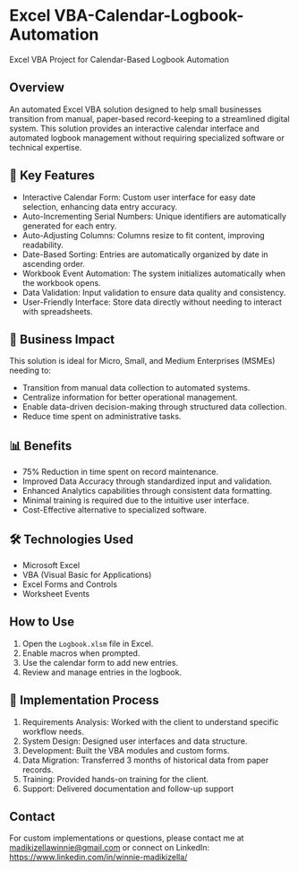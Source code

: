 # Excel VBA-Calendar-Logbook-Automation
Excel VBA Project for Calendar-Based Logbook Automation

## Overview
An automated Excel VBA solution designed to help small businesses transition from manual, paper-based record-keeping to a streamlined digital system. This solution provides an interactive calendar interface and automated logbook management without requiring specialized software or technical expertise.

## 🔑 Key Features
- Interactive Calendar Form: Custom user interface for easy date selection, enhancing data entry accuracy.
- Auto-Incrementing Serial Numbers: Unique identifiers are automatically generated for each entry.
- Auto-Adjusting Columns: Columns resize to fit content, improving readability.
- Date-Based Sorting: Entries are automatically organized by date in ascending order.
- Workbook Event Automation: The system initializes automatically when the workbook opens.
- Data Validation: Input validation to ensure data quality and consistency.
- User-Friendly Interface: Store data directly without needing to interact with spreadsheets.

## 💼 Business Impact
This solution is ideal for Micro, Small, and Medium Enterprises (MSMEs) needing to:
- Transition from manual data collection to automated systems.
- Centralize information for better operational management.
- Enable data-driven decision-making through structured data collection.
- Reduce time spent on administrative tasks.

## 📊 Benefits
- 75% Reduction in time spent on record maintenance.
- Improved Data Accuracy through standardized input and validation.
- Enhanced Analytics capabilities through consistent data formatting.
- Minimal training is required due to the intuitive user interface.
- Cost-Effective alternative to specialized software.

## 🛠️ Technologies Used
- Microsoft Excel
- VBA (Visual Basic for Applications)
- Excel Forms and Controls
- Worksheet Events

## How to Use
1. Open the `Logbook.xlsm` file in Excel.
2. Enable macros when prompted.
3. Use the calendar form to add new entries.
4. Review and manage entries in the logbook.

## 🚀 Implementation Process
1. Requirements Analysis: Worked with the client to understand specific workflow needs.
2. System Design: Designed user interfaces and data structure.
3. Development: Built the VBA modules and custom forms.
4. Data Migration: Transferred 3 months of historical data from paper records.
5. Training: Provided hands-on training for the client.
6. Support: Delivered documentation and follow-up support

## Contact
For custom implementations or questions, please contact me at madikizellawinnie@gmail.com or connect on LinkedIn: https://www.linkedin.com/in/winnie-madikizella/ 
